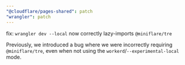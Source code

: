 ```yaml
---
"@cloudflare/pages-shared": patch
"wrangler": patch
---
```


fix: `wrangler dev --local` now correctly lazy-imports `@miniflare/tre`

Previously, we introduced a bug where we were incorrectly requiring `@miniflare/tre`, even when not using the `workerd`/`--experimental-local` mode.
